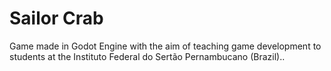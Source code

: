 # Sailor Crab
Game made in Godot Engine with the aim of teaching game development to students at the Instituto Federal do Sertão Pernambucano (Brazil)..
